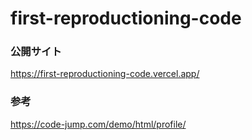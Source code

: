 # first-reproductioning-code

### 公開サイト

https://first-reproductioning-code.vercel.app/

### 参考

https://code-jump.com/demo/html/profile/
